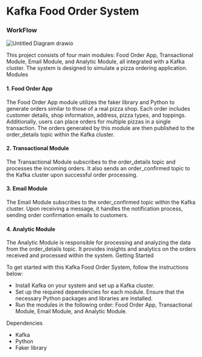 # Kafka Food Order System

### WorkFlow 
![Untitled Diagram drawio](https://github.com/EdagPSIT/kafka-pizza-shop/assets/134361096/bf7d3ee4-134a-4042-a183-7dd945827397)



This project consists of four main modules: Food Order App, Transactional Module, Email Module, and Analytic Module, all integrated with a Kafka cluster. The system is designed to simulate a pizza ordering application.
Modules
#### 1. Food Order App

The Food Order App module utilizes the faker library and Python to generate orders similar to those of a real pizza shop. Each order includes customer details, shop information, address, pizza types, and toppings. Additionally, users can place orders for multiple pizzas in a single transaction. The orders generated by this module are then published to the order_details topic within the Kafka cluster.

#### 2. Transactional Module
The Transactional Module subscribes to the order_details topic and processes the incoming orders. It also sends an order_confirmed topic to the Kafka cluster upon successful order processing.

#### 3. Email Module
The Email Module subscribes to the order_confirmed topic within the Kafka cluster. Upon receiving a message, it handles the notification process, sending order confirmation emails to customers.

#### 4. Analytic Module
The Analytic Module is responsible for processing and analyzing the data from the order_details topic. It provides insights and analytics on the orders received and processed within the system.
Getting Started

To get started with this Kafka Food Order System, follow the instructions below:
- Install Kafka on your system and set up a Kafka cluster.
- Set up the required dependencies for each module. Ensure that the necessary Python packages and libraries are installed.
- Run the modules in the following order: Food Order App, Transactional Module, Email Module, and Analytic Module.

Dependencies

- Kafka
- Python
- Faker library
